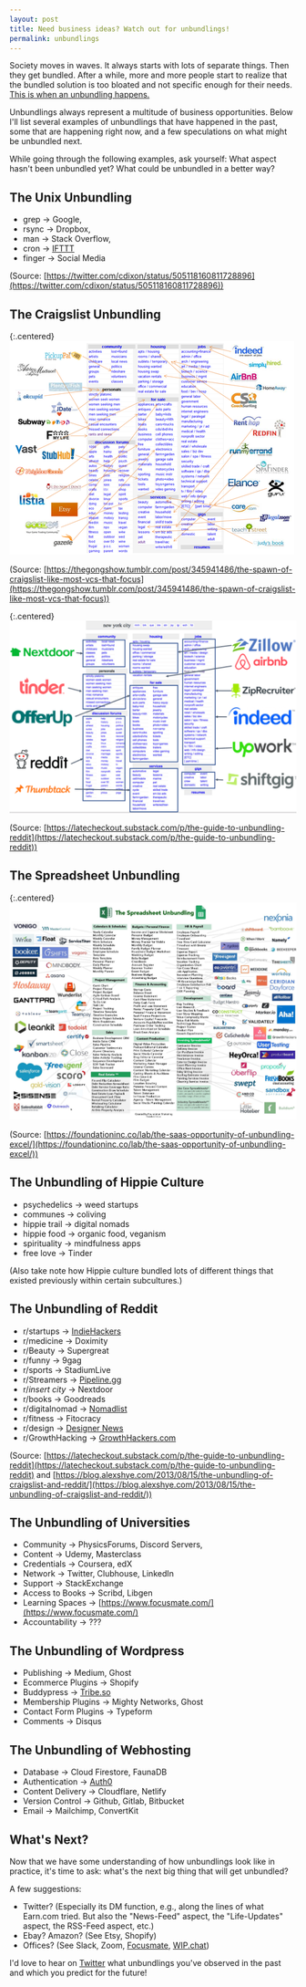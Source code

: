 ```yaml
---
layout: post
title: Need business ideas? Watch out for unbundlings!
permalink: unbundlings
---
```



Society moves in waves.  It always starts with lots of separate things. Then they get bundled. After a while, more and more people start to realize that the bundled solution is too bloated and not specific enough for their needs. [This is when an unbundling happens.](https://www.ben-evans.com/benedictevans/2015/5/21/office-messaging-and-verbs)

Unbundlings always represent a multitude of business opportunities. Below I'll list several examples of unbundlings that have happened in the past, some that are happening right now, and a few speculations on what might be unbundled next. 

While going through the following examples, ask yourself:  What aspect hasn't been unbundled yet? What could be unbundled in a better way?

## The Unix **Unbundling**

- grep → Google,
- rsync → Dropbox,
- man → Stack Overflow,
- cron → [IFTTT](https://ifttt.com/)
- finger → Social Media

(Source: [https://twitter.com/cdixon/status/505118160811728896](https://twitter.com/cdixon/status/505118160811728896))

## The Craigslist Unbundling

{:.centered}
![](/images/craigslistverticals.png)

(Source: [https://thegongshow.tumblr.com/post/345941486/the-spawn-of-craigslist-like-most-vcs-that-focus](https://thegongshow.tumblr.com/post/345941486/the-spawn-of-craigslist-like-most-vcs-that-focus))

{:.centered}
![](/images/craigslistverticals2.png)

(Source: [https://latecheckout.substack.com/p/the-guide-to-unbundling-reddit](https://latecheckout.substack.com/p/the-guide-to-unbundling-reddit))

## The Spreadsheet Unbundling

{:.centered}
![](/images/spredsheetverticals.jpg)

(Source: [https://foundationinc.co/lab/the-saas-opportunity-of-unbundling-excel/](https://foundationinc.co/lab/the-saas-opportunity-of-unbundling-excel/))

## **The Unbundling of Hippie Culture**

- psychedelics → weed startups
- communes → coliving
- hippie trail → digital nomads
- hippie food  → organic food, veganism
- spirituality → mindfulness apps
- free love → Tinder

(Also take note how Hippie culture bundled lots of different things that existed previously within certain subcultures.)

## The Unbundling of Reddit

- r/startups → [IndieHackers](https://www.indiehackers.com/)
- r/medicine → Doximity
- r/Beauty -> Supergreat
- r/funny → 9gag
- r/sports → StadiumLive
- r/Streamers → [Pipeline.gg](http://pipeline.gg/)
- r/*insert city* → Nextdoor
- r/books → Goodreads
- r/digitalnomad → [Nomadlist](https://nomadlist.com)
- r/fitness → Fitocracy
- r/design → [Designer News](https://www.designernews.co/)
- r/GrowthHacking → [GrowthHackers.com](https://growthhackers.com)


(Source: [https://latecheckout.substack.com/p/the-guide-to-unbundling-reddit](https://latecheckout.substack.com/p/the-guide-to-unbundling-reddit) and [https://blog.alexshye.com/2013/08/15/the-unbundling-of-craigslist-and-reddit/](https://blog.alexshye.com/2013/08/15/the-unbundling-of-craigslist-and-reddit/))

## The Unbundling of Universities

- Community → PhysicsForums, Discord Servers, 
- Content → Udemy, Masterclass
- Credentials → Coursera, edX
- Network → Twitter, Clubhouse, LinkedIn
- Support → StackExchange
- Access to Books → Scribd, Libgen
- Learning Spaces  → [https://www.focusmate.com/](https://www.focusmate.com/)
- Accountability → ???

## The Unbundling of Wordpress

- Publishing → Medium, Ghost
- Ecommerce Plugins → Shopify
- Buddypress → [Tribe.so](https://tribe.so/)
- Membership Plugins → Mighty Networks, Ghost
- Contact Form Plugins → Typeform
- Comments  → Disqus


## The Unbundling of Webhosting

- Database → Cloud Firestore, FaunaDB
- Authentication → [Auth0](https://auth0.com/)
- Content Delivery → Cloudflare, Netlify
- Version Control → Github, Gitlab, Bitbucket
- Email → Mailchimp, ConvertKit

## What's Next?

Now that we have some understanding of how unbundlings look like in practice, it's time to ask: what's the next big thing that will get unbundled?

A few suggestions:

- Twitter? (Especially its DM function, e.g., along the lines of what Earn.com tried. But also the "News-Feed" aspect, the "Life-Updates" aspect, the RSS-Feed aspect, etc.)
- Ebay? Amazon? (See Etsy, Shopify)
- Offices? (See Slack, Zoom, [Focusmate](https://www.focusmate.com/), [WIP.chat](https://wip.chat/))

I'd love to hear on [Twitter](https://twitter.com/jakobgreenfeld) what unbundlings you've observed in the past and which you predict for the future!